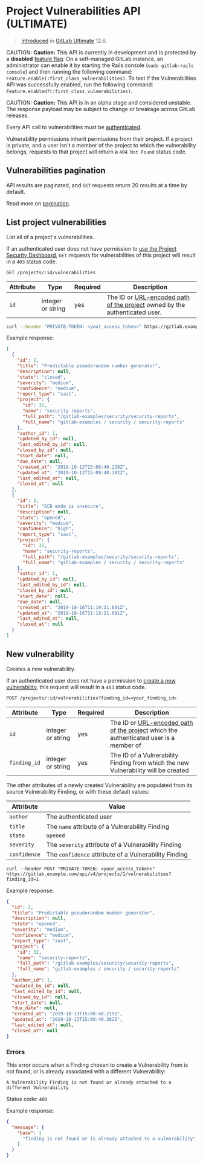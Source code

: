 # Project Vulnerabilities API **(ULTIMATE)**

> [Introduced](https://gitlab.com/gitlab-org/gitlab/issues/10242) in [GitLab Ultimate](https://about.gitlab.com/pricing/) 12.6.

CAUTION: **Caution:**
This API is currently in development and is protected by a **disabled**
[feature flag](../development/feature_flags/index.md).
On a self-managed GitLab instance, an administrator can enable it by starting the Rails console
(`sudo gitlab-rails console`) and then running the following command: `Feature.enable(:first_class_vulnerabilities)`.
To test if the Vulnerabilities API was successfully enabled, run the following command:
`Feature.enabled?(:first_class_vulnerabilities)`.

CAUTION: **Caution:**
This API is in an alpha stage and considered unstable.
The response payload may be subject to change or breakage
across GitLab releases.

Every API call to vulnerabilities must be [authenticated](README.md#authentication).

Vulnerability permissions inherit permissions from their project. If a project is
private, and a user isn't a member of the project to which the vulnerability
belongs, requests to that project will return a `404 Not Found` status code.

## Vulnerabilities pagination

API results are paginated, and `GET` requests return 20 results at a time by default.

Read more on [pagination](README.md#pagination).

## List project vulnerabilities

List all of a project's vulnerabilities.

If an authenticated user does not have permission to
[use the Project Security Dashboard](../user/permissions_stub_first_class_vulnerabilities.md#project-members-permissions),
`GET` requests for vulnerabilities of this project will result in a `403` status code.

```plaintext
GET /projects/:id/vulnerabilities
```

| Attribute     | Type           | Required | Description                                                                                                                                                                 |
| ------------- | -------------- | -------- | ----------------------------------------------------------------------------------------------------------------------------------------------------------------------------|
| `id`          | integer or string | yes      | The ID or [URL-encoded path of the project](README.md#namespaced-path-encoding) owned by the authenticated user.                                                            |

```bash
curl --header "PRIVATE-TOKEN: <your_access_token>" https://gitlab.example.com/api/v4/projects/4/vulnerabilities
```

Example response:

```json
[
  {
    "id": 2,
    "title": "Predictable pseudorandom number generator",
    "description": null,
    "state": "closed",
    "severity": "medium",
    "confidence": "medium",
    "report_type": "sast",
    "project": {
      "id": 32,
      "name": "security-reports",
      "full_path": "/gitlab-examples/security/security-reports",
      "full_name": "gitlab-examples / security / security-reports"
    },
    "author_id": 1,
    "updated_by_id": null,
    "last_edited_by_id": null,
    "closed_by_id": null,
    "start_date": null,
    "due_date": null,
    "created_at": "2019-10-13T15:08:40.219Z",
    "updated_at": "2019-10-13T15:09:40.382Z",
    "last_edited_at": null,
    "closed_at": null
  },
  {
    "id": 3,
    "title": "ECB mode is insecure",
    "description": null,
    "state": "opened",
    "severity": "medium",
    "confidence": "high",
    "report_type": "sast",
    "project": {
      "id": 32,
      "name": "security-reports",
      "full_path": "/gitlab-examples/security/security-reports",
      "full_name": "gitlab-examples / security / security-reports"
    },
    "author_id": 1,
    "updated_by_id": null,
    "last_edited_by_id": null,
    "closed_by_id": null,
    "start_date": null,
    "due_date": null,
    "created_at": "2019-10-16T11:19:21.691Z",
    "updated_at": "2019-10-16T11:19:21.691Z",
    "last_edited_at": null,
    "closed_at": null
  }
]
```

## New vulnerability

Creates a new vulnerability.

If an authenticated user does not have a permission to
[create a new vulnerability](../user/permissions_stub_first_class_vulnerabilities.md#project-members-permissions),
this request will result in a `403` status code.

```plaintext
POST /projects/:id/vulnerabilities?finding_id=<your_finding_id>
```

| Attribute           | Type              | Required   | Description                                                                                                                  |
| ------------------- | ----------------- | ---------- | -----------------------------------------------------------------------------------------------------------------------------|
| `id`                | integer or string | yes        | The ID or [URL-encoded path of the project](README.md#namespaced-path-encoding) which the authenticated user is a member of  |
| `finding_id`        | integer or string | yes        | The ID of a Vulnerability Finding from which the new Vulnerability will be created |

The other attributes of a newly created Vulnerability are populated from
its source Vulnerability Finding, or with these default values:

| Attribute    | Value                                                 |
|--------------|-------------------------------------------------------|
| `author`     | The authenticated user                                |
| `title`      | The `name` attribute of a Vulnerability Finding       |
| `state`      | `opened`                                              |
| `severity`   | The `severity` attribute of a Vulnerability Finding   |
| `confidence` | The `confidence` attribute of a Vulnerability Finding |

```shell
curl --header POST "PRIVATE-TOKEN: <your_access_token>" https://gitlab.example.com/api/v4/projects/1/vulnerabilities?finding_id=1
```

Example response:

```json
{
  "id": 2,
  "title": "Predictable pseudorandom number generator",
  "description": null,
  "state": "opened",
  "severity": "medium",
  "confidence": "medium",
  "report_type": "sast",
  "project": {
    "id": 32,
    "name": "security-reports",
    "full_path": "/gitlab-examples/security/security-reports",
    "full_name": "gitlab-examples / security / security-reports"
  },
  "author_id": 1,
  "updated_by_id": null,
  "last_edited_by_id": null,
  "closed_by_id": null,
  "start_date": null,
  "due_date": null,
  "created_at": "2019-10-13T15:08:40.219Z",
  "updated_at": "2019-10-13T15:09:40.382Z",
  "last_edited_at": null,
  "closed_at": null
}
```

### Errors

This error occurs when a Finding chosen to create a Vulnerability from is not found, or
is already associated with a different Vulnerability:

```plaintext
A Vulnerability Finding is not found or already attached to a different Vulnerability
```

Status code: `400`

Example response:

```json
{
  "message": {
    "base": [
      "finding is not found or is already attached to a vulnerability"
    ]
  }
}
```
